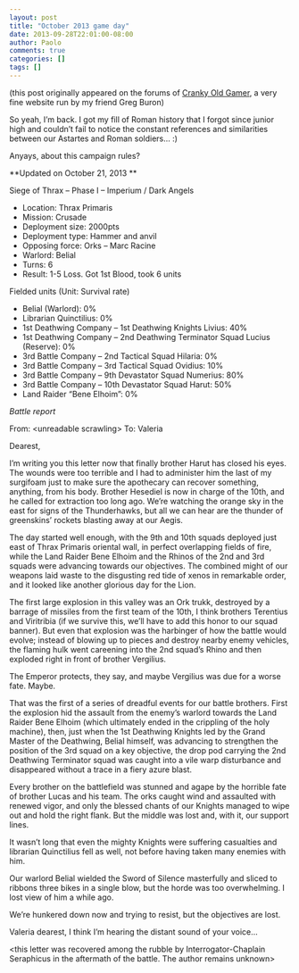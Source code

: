 ```yaml
---
layout: post
title: "October 2013 game day"
date: 2013-09-28T22:01:00-08:00
author: Paolo
comments: true
categories: []
tags: []
---
```

<div class="info">(this post originally appeared on the forums of <a href="http://crankyoldgamer.net/CrankyBlog/">Cranky Old Gamer</a>, a very fine website run by my friend Greg Buron)</div>

So yeah, I’m back. I got my fill of Roman history that I forgot since junior high and couldn’t fail to notice the constant references and similarities between our Astartes and Roman soldiers… :)

Anyays, about this campaign rules?

**Updated on October 21, 2013 **

Siege of Thrax – Phase I – Imperium / Dark Angels



*   Location: Thrax Primaris
*   Mission: Crusade
*   Deployment size: 2000pts
*   Deployment type: Hammer and anvil
*   Opposing force: Orks – Marc Racine
*   Warlord: Belial
*   Turns: 6
*   Result: 1-5 Loss. Got 1st Blood, took 6 units

Fielded units (Unit: Survival rate)



*   Belial (Warlord): 0%
*   Librarian Quinctilius: 0%
*   1st Deathwing Company – 1st Deathwing Knights Livius: 40%
*   1st Deathwing Company – 2nd Deathwing Terminator Squad Lucius (Reserve): 0%
*   3rd Battle Company – 2nd Tactical Squad Hilaria: 0%
*   3rd Battle Company – 3rd Tactical Squad Ovidius: 10%
*   3rd Battle Company – 9th Devastator Squad Numerius: 80%
*   3rd Battle Company – 10th Devastator Squad Harut: 50%
*   Land Raider “Bene Elhoim”: 0%

*Battle report*

From: &lt;unreadable scrawling&gt;
To: Valeria

Dearest,

I’m writing you this letter now that finally brother Harut has closed his eyes. The wounds were too terrible and I had to administer him the last of my surgifoam just to make sure the apothecary can recover something, anything, from his body. Brother Hesediel is now in charge of the 10th, and he called for extraction too long ago. We’re watching the orange sky in the east for signs of the Thunderhawks, but all we can hear are the thunder of greenskins’ rockets blasting away at our Aegis.

The day started well enough, with the 9th and 10th squads deployed just east of Thrax Primaris oriental wall, in perfect overlapping fields of fire, while the Land Raider Bene Elhoim and the Rhinos of the 2nd and 3rd squads were advancing towards our objectives. The combined might of our weapons laid waste to the disgusting red tide of xenos in remarkable order, and it looked like another glorious day for the Lion.

The first large explosion in this valley was an Ork trukk, destroyed by a barrage of missiles from the first team of the 10th, I think brothers Terentius and Viritribia (if we survive this, we’ll have to add this honor to our squad banner). But even that explosion was the harbinger of how the battle would evolve; instead of blowing up to pieces and destroy nearby enemy vehicles, the flaming hulk went careening into the 2nd squad’s Rhino and then exploded right in front of brother Vergilius.

The Emperor protects, they say, and maybe Vergilius was due for a worse fate. Maybe.

That was the first of a series of dreadful events for our battle brothers. First the explosion hid the assault from the enemy’s warlord towards the Land Raider Bene Elhoim (which ultimately ended in the crippling of the holy machine), then, just when the 1st Deathwing Knights led by the Grand Master of the Deathwing, Belial himself, was advancing to strengthen the position of the 3rd squad on a key objective, the drop pod carrying the 2nd Deathwing Terminator squad was caught into a vile warp disturbance and disappeared without a trace in a fiery azure blast.

Every brother on the battlefield was stunned and agape by the horrible fate of brother Lucas and his team. The orks caught wind and assaulted with renewed vigor, and only the blessed chants of our Knights managed to wipe out and hold the right flank. But the middle was lost and, with it, our support lines.

It wasn’t long that even the mighty Knights were suffering casualties and librarian Quinctilius fell as well, not before having taken many enemies with him.

Our warlord Belial wielded the Sword of Silence masterfully and sliced to ribbons three bikes in a single blow, but the horde was too overwhelming. I lost view of him a while ago.

We’re hunkered down now and trying to resist, but the objectives are lost.

Valeria dearest, I think I’m hearing the distant sound of your voice…

&lt;this letter was recovered among the rubble by Interrogator-Chaplain Seraphicus in the aftermath of the battle. The author remains unknown&gt;

